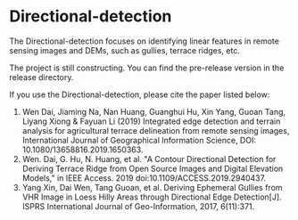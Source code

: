 # Directional-detection

The Directional-detection focuses on identifying linear features in remote sensing images and DEMs, such as gullies, terrace ridges, etc.

The project is still constructing.
You can find the pre-release version in the release directory.    

If you use the Directional-detection, please cite the paper listed below:
1.	Wen Dai, Jiaming Na, Nan Huang, Guanghui Hu, Xin Yang, Guoan Tang, Liyang Xiong & Fayuan Li (2019) Integrated edge detection and terrain analysis for agricultural terrace delineation from remote sensing images, International Journal of Geographical Information Science, DOI: 10.1080/13658816.2019.1650363.
2.	Wen. Dai, G. Hu, N. Huang, et al. "A Contour Directional Detection for Deriving Terrace Ridge from Open Source Images and Digital Elevation Models," in IEEE Access. 2019 doi:10.1109/ACCESS.2019.2940437.
3.	Yang Xin, Dai Wen, Tang Guoan, et al. Deriving Ephemeral Gullies from VHR Image in Loess Hilly Areas through Directional Edge Detection[J]. ISPRS International Journal of Geo-Information, 2017, 6(11):371.

